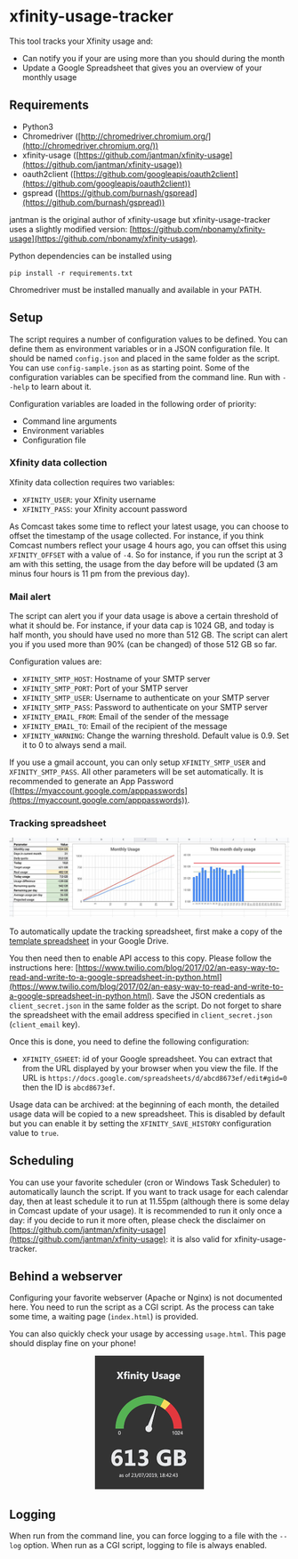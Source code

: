 # xfinity-usage-tracker
This tool tracks your Xfinity usage and:

 - Can notify you if your are using more than you should during the month
 - Update a Google Spreadsheet that gives you an overview of your monthly usage

## Requirements

 - Python3
 - Chromedriver ([http://chromedriver.chromium.org/](http://chromedriver.chromium.org/))
 - xfinity-usage ([https://github.com/jantman/xfinity-usage](https://github.com/jantman/xfinity-usage))
 - oauth2client ([https://github.com/googleapis/oauth2client](https://github.com/googleapis/oauth2client))
 - gspread ([https://github.com/burnash/gspread](https://github.com/burnash/gspread))

jantman is the original author of xfinity-usage but xfinity-usage-tracker uses a slightly modified version: [https://github.com/nbonamy/xfinity-usage](https://github.com/nbonamy/xfinity-usage).

Python dependencies can be installed using

    pip install -r requirements.txt

Chromedriver must be installed manually and available in your PATH.

## Setup
The script requires a number of configuration values to be defined. You can define them as environment variables or in a JSON configuration file. It should be named `config.json` and placed in the same folder as the script. You can use `config-sample.json` as as starting point. Some of the configuration variables can be specified from the command line. Run with `--help` to learn about it.

Configuration variables are loaded in the following order of priority:

 - Command line arguments
 - Environment variables
 - Configuration file

### Xfinity data collection
Xfinity data collection requires two variables:

 - `XFINITY_USER`: your Xfinity username
 - `XFINITY_PASS`: your Xfinity account password

As Comcast takes some time to reflect your latest usage, you can choose to offset the timestamp of the usage collected. For instance, if you think Comcast numbers reflect your usage 4 hours ago, you can offset this using `XFINITY_OFFSET` with a value of `-4`. So for instance, if you run the script at 3 am with this setting, the usage from the day before will be updated (3 am minus four hours is 11 pm from the previous day).

### Mail alert
The script can alert you if your data usage is above a certain threshold of what it should be. For instance, if your data cap is 1024 GB, and today is half month, you should have used no more than 512 GB. The script can alert you if you used more than 90% (can be changed) of those 512 GB so far.

Configuration values are:

 - `XFINITY_SMTP_HOST`: Hostname of your SMTP server
 - `XFINITY_SMTP_PORT`: Port of your SMTP server
 - `XFINITY_SMTP_USER`: Username to authenticate on your SMTP server
 - `XFINITY_SMTP_PASS`: Password to authenticate on your SMTP server
 - `XFINITY_EMAIL_FROM`: Email of the sender of the message
 - `XFINITY_EMAIL_TO`: Email of the recipient of the message
 - `XFINITY_WARNING`: Change the warning threshold. Default value is 0.9. Set it to 0 to always send a mail.

If you use a gmail account, you can only setup `XFINITY_SMTP_USER` and `XFINITY_SMTP_PASS`. All other parameters will be set automatically. It is recommended to generate an App Password ([https://myaccount.google.com/apppasswords](https://myaccount.google.com/apppasswords)).

### Tracking spreadsheet

![google spreadsheet](img/gsheet.jpg?s=200)

To automatically update the tracking spreadsheet, first make a copy of the [template spreadsheet](https://docs.google.com/spreadsheets/d/1qOlky2kmSPPd09E3s1AzVnfBIbZUpi5MOuvAiip2MWs) in your Google Drive.

You then need then to enable API access to this copy. Please follow the instructions here: [https://www.twilio.com/blog/2017/02/an-easy-way-to-read-and-write-to-a-google-spreadsheet-in-python.html](https://www.twilio.com/blog/2017/02/an-easy-way-to-read-and-write-to-a-google-spreadsheet-in-python.html). Save the JSON credentials as `client_secret.json` in the same folder as the script. Do not forget to share the spreadsheet with the email address specified in `client_secret.json` (`client_email` key).

Once this is done, you need to define the following configuration:

 - `XFINITY_GSHEET`: id of your Google spreadsheet. You can extract that from the URL displayed by your browser when you view the file. If the URL is `https://docs.google.com/spreadsheets/d/abcd8673ef/edit#gid=0` then the ID is `abcd8673ef`.

Usage data can be archived: at the beginning of each month, the detailed usage data will be copied to a new spreadsheet. This is disabled by default but you can enable it by setting the `XFINITY_SAVE_HISTORY` configuration value to `true`.

## Scheduling
You can use your favorite scheduler (cron or Windows Task Scheduler) to automatically launch the script. If you want to track usage for each calendar day, then at least schedule it to run at 11.55pm (although there is some delay in Comcast update of your usage). It is recommended to run it only once a day: if you decide to run it more often, please check the disclaimer on [https://github.com/jantman/xfinity-usage](https://github.com/jantman/xfinity-usage): it is also valid for xfinity-usage-tracker.

## Behind a webserver
Configuring your favorite webserver (Apache or Nginx) is not documented here. You need to run the script as a CGI script.
As the process can take some time, a waiting page (`index.html`) is provided.

You can also quickly check your usage by accessing `usage.html`. This page should display fine on your phone!

<p align="center"><img height="240" src="img/usage.jpg"></p>

## Logging
When run from the command line, you can force logging to a file with the `--log` option. When run as a CGI script, logging to file is always enabled.

